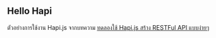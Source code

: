 ## Hello Hapi

ตัวอย่างการใช้งาน Hapi.js จากบทความ [ทดลองใช้ Hapi.js สร้าง RESTFul API แบบง่ายๆ](https://devahoy.com/posts/create-restful-api-with-hapi-js/)
